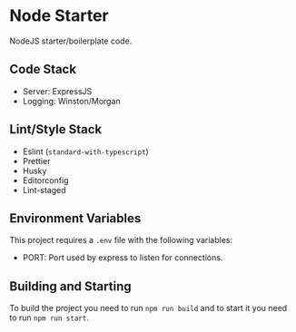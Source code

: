 # Node Starter

NodeJS starter/boilerplate code.

## Code Stack

- Server: ExpressJS
- Logging: Winston/Morgan

## Lint/Style Stack

- Eslint (`standard-with-typescript`)
- Prettier
- Husky
- Editorconfig
- Lint-staged

## Environment Variables

This project requires a `.env` file with the following variables:

- PORT: Port used by express to listen for connections.

## Building and Starting

To build the project you need to run `npm run build` and to start it you need to run `npm run start`.
